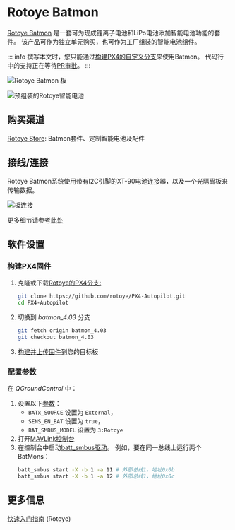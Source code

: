 # Rotoye Batmon

[Rotoye Batmon](https://rotoye.com/batmon/) 是一套可为现成锂离子电池和LiPo电池添加智能电池功能的套件。
该产品可作为独立单元购买，也可作为工厂组装的智能电池组件。

::: info
撰写本文时，您只能通过[构建PX4的自定义分支](#构建PX4固件)来使用Batmon。
代码行中的支持正在等待[PR审批](https://github.com/PX4/PX4-Autopilot/pull/16723)。
:::

![Rotoye Batmon 板](../../assets/hardware/smart_batteries/rotoye_batmon/smart-battery-rotoye.jpg)

![预组装的Rotoye智能电池](../../assets/hardware/smart_batteries/rotoye_batmon/smart-battery-rotoye-pack.jpg)

## 购买渠道

[Rotoye Store](https://rotoye.com/batmon/): Batmon套件、定制智能电池及配件

## 接线/连接

Rotoye Batmon系统使用带有I2C引脚的XT-90电池连接器，以及一个光隔离板来传输数据。

![板连接](../../assets/hardware/smart_batteries/rotoye_batmon/smart-battery-rotoye-connection.png)

更多细节请参考[此处](https://github.com/rotoye/batmon_reader)

## 软件设置

### 构建PX4固件

1. 克隆或下载[Rotoye的PX4分支:](https://github.com/rotoye/PX4-Autopilot/tree/batmon_4.03)
   ```sh
   git clone https://github.com/rotoye/PX4-Autopilot.git
   cd PX4-Autopilot
   ```
1. 切换到 *batmon_4.03* 分支
   ```sh
   git fetch origin batmon_4.03
   git checkout batmon_4.03
   ```
1. [构建并上传固件](../dev_setup/building_px4.md)到您的目标板

### 配置参数

在 *QGroundControl* 中：
1. 设置以下[参数](../advanced_config/parameters.md)：
   - `BATx_SOURCE` 设置为 `External`，
   - `SENS_EN_BAT` 设置为 `true`， 
   - `BAT_SMBUS_MODEL` 设置为 `3:Rotoye`
1. 打开[MAVLink控制台](https://docs.qgroundcontrol.com/master/en/qgc-user-guide/analyze_view/mavlink_console.html)
1. 在控制台中启动[batt_smbus驱动](../modules/modules_driver.md)。
   例如，要在同一总线上运行两个BatMons：
   ```sh 
   batt_smbus start -X -b 1 -a 11 # 外部总线1，地址0x0b  
   batt_smbus start -X -b 1 -a 12 # 外部总线1，地址0x0c
   ```

## 更多信息

[快速入门指南](https://rotoye.com/batmon-tutorial/) (Rotoye)